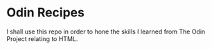 # Odin Recipes
I shall use this repo in order to hone the skills I learned from The Odin Project relating to HTML.